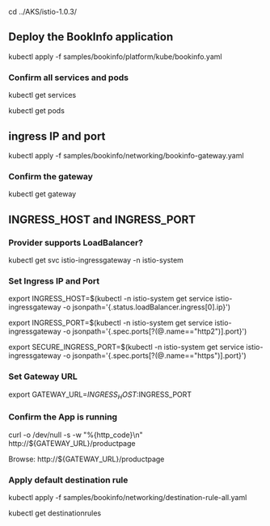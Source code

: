 
cd ../AKS/istio-1.0.3/

## Deploy the BookInfo application

kubectl apply -f samples/bookinfo/platform/kube/bookinfo.yaml

### Confirm all services and pods

kubectl get services

kubectl get pods

## ingress IP and port

kubectl apply -f samples/bookinfo/networking/bookinfo-gateway.yaml

### Confirm the gateway

kubectl get gateway

## INGRESS_HOST and INGRESS_PORT

### Provider supports LoadBalancer?

kubectl get svc istio-ingressgateway -n istio-system

### Set Ingress IP and Port

export INGRESS_HOST=$(kubectl -n istio-system get service istio-ingressgateway -o jsonpath='{.status.loadBalancer.ingress[0].ip}')

export INGRESS_PORT=$(kubectl -n istio-system get service istio-ingressgateway -o jsonpath='{.spec.ports[?(@.name=="http2")].port}')

export SECURE_INGRESS_PORT=$(kubectl -n istio-system get service istio-ingressgateway -o jsonpath='{.spec.ports[?(@.name=="https")].port}')

### Set Gateway URL

export GATEWAY_URL=$INGRESS_HOST:$INGRESS_PORT

### Confirm the App is running

curl -o /dev/null -s -w "%{http_code}\n" http://${GATEWAY_URL}/productpage

Browse: http://${GATEWAY_URL}/productpage

### Apply default destination rule

kubectl apply -f samples/bookinfo/networking/destination-rule-all.yaml

kubectl get destinationrules



